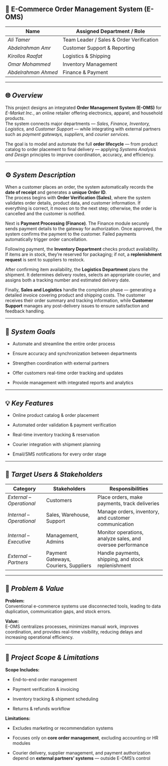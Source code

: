 ## 📄 E-Commerce Order Management System (E-OMS)

| Name                | Assigned Department / Role               |
| ------------------- | ---------------------------------------- |
| _Ali Tamer_         | Team Leader / Sales & Order Verification |
| _Abdelrahman Amr_   | Customer Support & Reporting             |
| _Kirollos Raafat_   | Logistics & Shipping                     |
| _Omar Mohammed_     | Inventory Management                     |
| _Abdelrahman Ahmed_ | Finance & Payment                        |

---

## 🌐 _Overview_

This project designs an integrated **Order Management System (E-OMS)** for _E-Market Inc._, an online retailer offering electronics, apparel, and household products.  
The system connects major departments — _Sales, Finance, Inventory, Logistics,_ and _Customer Support_ — while integrating with external partners such as _payment gateways, suppliers,_ and _courier services_.

The goal is to model and automate the full **order lifecycle** — from product catalog to order placement to final delivery — applying _Systems Analysis and Design_ principles to improve coordination, accuracy, and efficiency.

---

## ⚙️ _System Description_

When a customer places an order, the system automatically records the **date of receipt** and generates a **unique Order ID**.  
The process begins with **Order Verification (Sales)**, where the system validates order details, product data, and customer information. If everything is correct, it moves on to the next step; otherwise, the order is cancelled and the customer is notified.

Next is **Payment Processing (Finance)**. The Finance module securely sends payment details to the gateway for authorization. Once approved, the system confirms the payment to the customer. Failed payments automatically trigger order cancellation.

Following payment, the **Inventory Department** checks product availability. If items are in stock, they’re reserved for packaging; if not, a **replenishment request** is sent to suppliers to restock.

After confirming item availability, the **Logistics Department** plans the shipment. It determines delivery routes, selects an appropriate courier, and assigns both a tracking number and estimated delivery date.

Finally, **Sales and Logistics** handle the completion phase — generating a detailed invoice covering product and shipping costs. The customer receives their order summary and tracking information, while **Customer Support** manages any post-delivery issues to ensure satisfaction and feedback handling.

---

## 🎯 _System Goals_

- Automate and streamline the entire order process
    
- Ensure accuracy and synchronization between departments
    
- Strengthen coordination with external partners
    
- Offer customers real-time order tracking and updates
    
- Provide management with integrated reports and analytics
    

---

## 💡 _Key Features_

- Online product catalog & order placement
    
- Automated order validation & payment verification
    
- Real-time inventory tracking & reservation
    
- Courier integration with shipment planning
    
- Email/SMS notifications for every order stage
    
---

## 👥 _Target Users & Stakeholders_

|Category|Stakeholders|Responsibilities|
|---|---|---|
|_External – Operational_|Customers|Place orders, make payments, track deliveries|
|_Internal – Operational_|Sales, Warehouse, Support|Manage orders, inventory, and customer communication|
|_Internal – Executive_|Management, Admins|Monitor operations, analyze sales, and oversee performance|
|_External – Partners_|Payment Gateways, Couriers, Suppliers|Handle payments, shipping, and stock replenishment|

---

## 🧩 _Problem & Value_

**Problem:**  
Conventional e-commerce systems use disconnected tools, leading to data duplication, communication gaps, and stock errors.

**Value:**  
E-OMS centralizes processes, minimizes manual work, improves coordination, and provides real-time visibility, reducing delays and increasing operational efficiency.

---

## 📌 _Project Scope & Limitations_

**Scope Includes:**

- End-to-end order management
    
- Payment verification & invoicing
    
- Inventory tracking & shipment scheduling
    
- Returns & refunds workflow
    

**Limitations:**

- Excludes marketing or recommendation systems
    
- Focuses only on **core order management**, excluding accounting or HR modules
    
- Courier delivery, supplier management, and payment authorization depend on **external partners’ systems** — outside E-OMS’s control
    